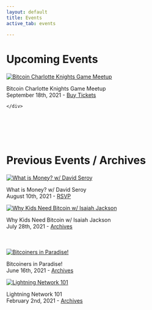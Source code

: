 ```yaml
---
layout: default
title: Events
active_tab: events

---
```


# Upcoming Events

<article style="margin:20px 0 50px">
<div class="row">
    <div class="col">
        <a href="https://www.eventbrite.com/e/bitcoin-charlotte-knights-game-meetup-tickets-166565791767"><img src="/assets/img/posts/event4Instagram.jpg" alt="Bitcoin Charlotte Knights Game Meetup" title="Bitcoin Charlotte Knights Game Meetup"/></a>
        <p class="pic-caption">
            <span>Bitcoin Charlotte Knights Game Meetup</span><br>
            <span>September 18th, 2021 - <a href="https://www.eventbrite.com/e/bitcoin-charlotte-knights-game-meetup-tickets-166565791767">Buy Tickets</a></span><br>
        </p>
    </div>
    <div class="col">

    </div>
</div>
</article>

<div class="glow-bar glow-bar-divider container-fluid" style="margin-bottom:50px;">&nbsp;</div>

# Previous Events / Archives

<article style="margin:20px 0 50px">
<div class="row">
    <div class="col">
        <a href="https://www.meetup.com/BitcoinCharlotte/events/279217548/"><img src="/assets/img/posts/what-is-money-david-seroy.jpg" alt="What is Money? w/ David Seroy" title="What is Money? w/ David Seroy"/></a>
        <p class="pic-caption">
            <span>What is Money? w/ David Seroy</span><br>
            <span>August 10th, 2021 - <a href="https://www.meetup.com/BitcoinCharlotte/events/279217548/">RSVP</a></span><br>
        </p>
    </div>
    <div class="col">
        <a href="/event-2021-07-29"><img src="/assets/img/posts/isaiah-jackson-why-kids-need-bitcoin.jpg" alt="Why Kids Need Bitcoin w/ Isaiah Jackson" title="Why Kids Need Bitcoin w/ Isaiah Jackson"/></a>
        <p class="pic-caption">
            <span>Why Kids Need Bitcoin w/ Isaiah Jackson</span><br>
            <span>July 28th, 2021 - <a href="/event-2021-07-29">Archives</a></span><br>
        </p>
    </div>
    
</div>
</article>
<article style="margin:0 0 50px">
<div class="row">
    <div class="col">
        <a href="/event-2021-06-16"><img src="/assets/img/posts/event1-jacks-rabbit-hole-panel-discussion-square.jpg" alt="Bitcoiners in Paradise!" title="Bitcoiners in Paradise!"/></a>
        <p class="pic-caption">
            <span>Bitcoiners in Paradise!</span><br>
            <span>June 16th, 2021 - <a href="/event-2021-06-16">Archives</a></span><br>
        </p>
    </div>
    <div class="col">
        <a href="/event-2021-02-02"><img src="/assets/img/posts/lightning-network-meetup-feb2nd.jpg" alt="Lightning Network 101" title="Lightning Network 101"/></a>
        <p class="pic-caption">
            <span>Lightning Network 101</span><br>
            <span>February 2nd, 2021 - <a href="/event-2021-02-02">Archives</a></span><br>
        </p>
    </div>
</div>
</article>


